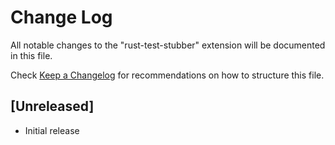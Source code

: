 # Change Log

All notable changes to the "rust-test-stubber" extension will be documented in this file.

Check [Keep a Changelog](http://keepachangelog.com/) for recommendations on how to structure this file.

## [Unreleased]

- Initial release